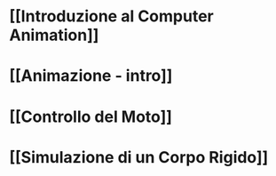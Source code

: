
# [[Introduzione al Computer Animation]]

# [[Animazione - intro]]

# [[Controllo del Moto]]

# [[Simulazione di un Corpo Rigido]]


